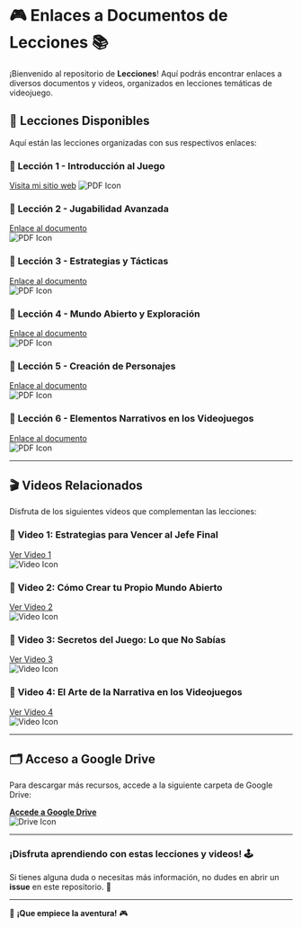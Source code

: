 # 🎮 **Enlaces a Documentos de Lecciones** 📚

¡Bienvenido al repositorio de **Lecciones**! Aquí podrás encontrar enlaces a diversos documentos y videos, organizados en lecciones temáticas de videojuego.

## 📄 **Lecciones Disponibles**

Aquí están las lecciones organizadas con sus respectivos enlaces:

### 📝 **Lección 1 - Introducción al Juego**  
[Visita mi sitio web]([https://www.ejemplo.com](https://drive.google.com/file/d/12FfyGOn-i8jXGEzqnd2EqQ9YPZbQFIw2/view?usp=sharing))
![PDF Icon](https://img.icons8.com/ios/50/000000/pdf.png)

### 📝 **Lección 2 - Jugabilidad Avanzada**  
[Enlace al documento](enlace-lectura-2.pdf)  
![PDF Icon](https://img.icons8.com/ios/50/000000/pdf.png)

### 📝 **Lección 3 - Estrategias y Tácticas**  
[Enlace al documento](enlace-lectura-3.pdf)  
![PDF Icon](https://img.icons8.com/ios/50/000000/pdf.png)

### 📝 **Lección 4 - Mundo Abierto y Exploración**  
[Enlace al documento](enlace-lectura-4.pdf)  
![PDF Icon](https://img.icons8.com/ios/50/000000/pdf.png)

### 📝 **Lección 5 - Creación de Personajes**  
[Enlace al documento](enlace-lectura-5.pdf)  
![PDF Icon](https://img.icons8.com/ios/50/000000/pdf.png)

### 📝 **Lección 6 - Elementos Narrativos en los Videojuegos**  
[Enlace al documento](enlace-lectura-6.pdf)  
![PDF Icon](https://img.icons8.com/ios/50/000000/pdf.png)

---

## 🎬 **Videos Relacionados**  
Disfruta de los siguientes videos que complementan las lecciones:

### 🎥 **Video 1: Estrategias para Vencer al Jefe Final**  
[Ver Video 1](https://www.youtube.com/watch?v=video1)  
![Video Icon](https://img.icons8.com/ios/50/000000/video.png)

### 🎥 **Video 2: Cómo Crear tu Propio Mundo Abierto**  
[Ver Video 2](https://www.youtube.com/watch?v=video2)  
![Video Icon](https://img.icons8.com/ios/50/000000/video.png)

### 🎥 **Video 3: Secretos del Juego: Lo que No Sabías**  
[Ver Video 3](https://www.youtube.com/watch?v=video3)  
![Video Icon](https://img.icons8.com/ios/50/000000/video.png)

### 🎥 **Video 4: El Arte de la Narrativa en los Videojuegos**  
[Ver Video 4](https://www.youtube.com/watch?v=video4)  
![Video Icon](https://img.icons8.com/ios/50/000000/video.png)

---

## 🗂 **Acceso a Google Drive**  
Para descargar más recursos, accede a la siguiente carpeta de Google Drive:

[**Accede a Google Drive**](https://drive.google.com/your-drive-link)  
![Drive Icon](https://img.icons8.com/ios/50/000000/google-drive.png)

---

### ¡Disfruta aprendiendo con estas lecciones y videos! 🕹️  
Si tienes alguna duda o necesitas más información, no dudes en abrir un **issue** en este repositorio. 🚀

---

👾 **¡Que empiece la aventura!** 🎮  
